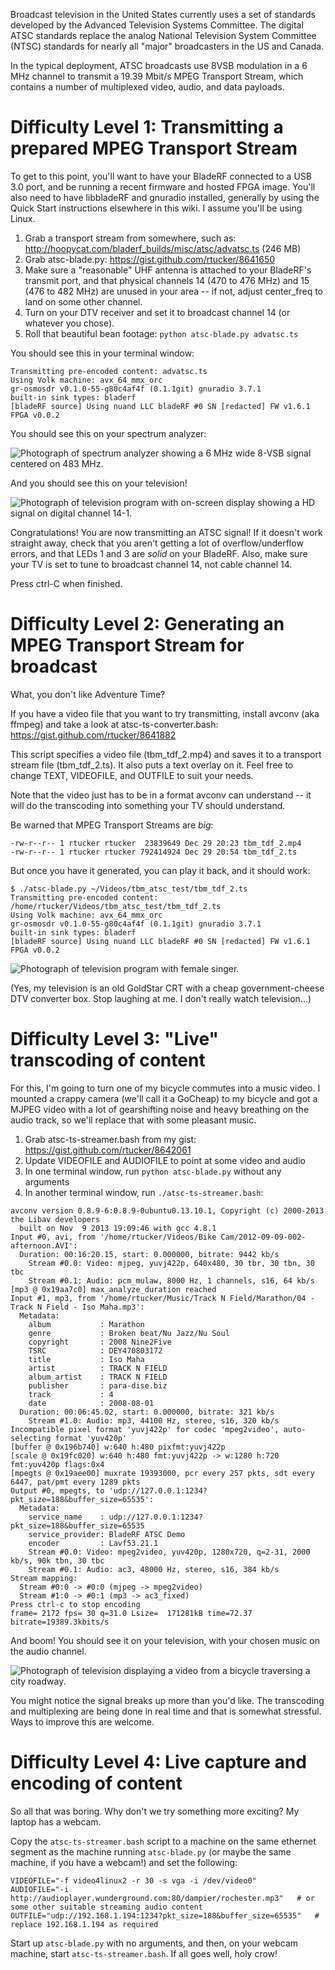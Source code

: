 Broadcast television in the United States currently uses a set of standards developed by the Advanced Television Systems Committee.  The digital ATSC standards replace the analog National Television System Committee (NTSC) standards for nearly all "major" broadcasters in the US and Canada.

In the typical deployment, ATSC broadcasts use 8VSB modulation in a 6 MHz channel to transmit a 19.39 Mbit/s MPEG Transport Stream, which contains a number of multiplexed video, audio, and data payloads.

# Difficulty Level 1: Transmitting a prepared MPEG Transport Stream

To get to this point, you'll want to have your BladeRF connected to a USB 3.0 port, and be running a recent firmware and hosted FPGA image.  You'll also need to have libbladeRF and gnuradio installed, generally by using the Quick Start instructions elsewhere in this wiki.  I assume you'll be using Linux.

1. Grab a transport stream from somewhere, such as: http://hoopycat.com/bladerf_builds/misc/atsc/advatsc.ts (246 MB)
2. Grab atsc-blade.py: https://gist.github.com/rtucker/8641650
3. Make sure a "reasonable" UHF antenna is attached to your BladeRF's transmit port, and that physical channels 14 (470 to 476 MHz) and 15 (476 to 482 MHz) are unused in your area -- if not, adjust center_freq to land on some other channel.
4. Turn on your DTV receiver and set it to broadcast channel 14 (or whatever you chose).
5. Roll that beautiful bean footage: ```python atsc-blade.py advatsc.ts```

You should see this in your terminal window:

```
Transmitting pre-encoded content: advatsc.ts
Using Volk machine: avx_64_mmx_orc
gr-osmosdr v0.1.0-55-g80c4af4f (0.1.1git) gnuradio 3.7.1
built-in sink types: bladerf 
[bladeRF source] Using nuand LLC bladeRF #0 SN [redacted] FW v1.6.1 FPGA v0.0.2
```

You should see this on your spectrum analyzer:

![Photograph of spectrum analyzer showing a 6 MHz wide 8-VSB signal centered on 483 MHz.](http://hoopycat.com/bladerf_builds/misc/atsc/atsc-1.jpg)

And you should see this on your television!

![Photograph of television program with on-screen display showing a HD signal on digital channel 14-1.](http://hoopycat.com/bladerf_builds/misc/atsc/atsc-2.jpg)

Congratulations!  You are now transmitting an ATSC signal!  If it doesn't work straight away, check that you aren't getting a lot of overflow/underflow errors, and that LEDs 1 and 3 are *solid* on your BladeRF.  Also, make sure your TV is set to tune to broadcast channel 14, not cable channel 14.

Press ctrl-C when finished.

# Difficulty Level 2: Generating an MPEG Transport Stream for broadcast

What, you don't like Adventure Time?

If you have a video file that you want to try transmitting, install avconv (aka ffmpeg) and take a look at atsc-ts-converter.bash: https://gist.github.com/rtucker/8641882

This script specifies a video file (tbm_tdf_2.mp4) and saves it to a transport stream file (tbm_tdf_2.ts).  It also puts a text overlay on it.  Feel free to change TEXT, VIDEOFILE, and OUTFILE to suit your needs.

Note that the video just has to be in a format avconv can understand -- it will do the transcoding into something your TV should understand.

Be warned that MPEG Transport Streams are *big*:

```
-rw-r--r-- 1 rtucker rtucker  23839649 Dec 29 20:23 tbm_tdf_2.mp4
-rw-r--r-- 1 rtucker rtucker 792414924 Dec 29 20:54 tbm_tdf_2.ts
```

But once you have it generated, you can play it back, and it should work:

```
$ ./atsc-blade.py ~/Videos/tbm_atsc_test/tbm_tdf_2.ts 
Transmitting pre-encoded content: /home/rtucker/Videos/tbm_atsc_test/tbm_tdf_2.ts
Using Volk machine: avx_64_mmx_orc
gr-osmosdr v0.1.0-55-g80c4af4f (0.1.1git) gnuradio 3.7.1
built-in sink types: bladerf 
[bladeRF source] Using nuand LLC bladeRF #0 SN [redacted] FW v1.6.1 FPGA v0.0.2
```

![Photograph of television program with female singer.](http://hoopycat.com/bladerf_builds/misc/atsc/atsc-3.jpg)

(Yes, my television is an old GoldStar CRT with a cheap government-cheese DTV converter box.  Stop laughing at me.  I don't really watch television...)

# Difficulty Level 3: "Live" transcoding of content

For this, I'm going to turn one of my bicycle commutes into a music video.  I mounted a crappy camera (we'll call it a GoCheap) to my bicycle and got a MJPEG video with a lot of gearshifting noise and heavy breathing on the audio track, so we'll replace that with some pleasant music.

1. Grab atsc-ts-streamer.bash from my gist: https://gist.github.com/rtucker/8642061
2. Update VIDEOFILE and AUDIOFILE to point at some video and audio
3. In one terminal window, run ```python atsc-blade.py``` without any arguments
4. In another terminal window, run ```./atsc-ts-streamer.bash```:

```
avconv version 0.8.9-6:0.8.9-0ubuntu0.13.10.1, Copyright (c) 2000-2013 the Libav developers
  built on Nov  9 2013 19:09:46 with gcc 4.8.1
Input #0, avi, from '/home/rtucker/Videos/Bike Cam/2012-09-09-002-afternoon.AVI':
  Duration: 00:16:20.15, start: 0.000000, bitrate: 9442 kb/s
    Stream #0.0: Video: mjpeg, yuvj422p, 640x480, 30 tbr, 30 tbn, 30 tbc
    Stream #0.1: Audio: pcm_mulaw, 8000 Hz, 1 channels, s16, 64 kb/s
[mp3 @ 0x19aa7c0] max_analyze_duration reached
Input #1, mp3, from '/home/rtucker/Music/Track N Field/Marathon/04 - Track N Field - Iso Maha.mp3':
  Metadata:
    album           : Marathon
    genre           : Broken beat/Nu Jazz/Nu Soul
    copyright       : 2008 Nine2Five
    TSRC            : DEY470803172
    title           : Iso Maha
    artist          : TRACK N FIELD
    album_artist    : TRACK N FIELD
    publisher       : para-dise.biz
    track           : 4
    date            : 2008-08-01
  Duration: 00:06:45.02, start: 0.000000, bitrate: 321 kb/s
    Stream #1.0: Audio: mp3, 44100 Hz, stereo, s16, 320 kb/s
Incompatible pixel format 'yuvj422p' for codec 'mpeg2video', auto-selecting format 'yuv420p'
[buffer @ 0x196b740] w:640 h:480 pixfmt:yuvj422p
[scale @ 0x19fc020] w:640 h:480 fmt:yuvj422p -> w:1280 h:720 fmt:yuv420p flags:0x4
[mpegts @ 0x19aee00] muxrate 19393000, pcr every 257 pkts, sdt every 6447, pat/pmt every 1289 pkts
Output #0, mpegts, to 'udp://127.0.0.1:1234?pkt_size=188&buffer_size=65535':
  Metadata:
    service_name    : udp://127.0.0.1:1234?pkt_size=188&buffer_size=65535
    service_provider: BladeRF ATSC Demo
    encoder         : Lavf53.21.1
    Stream #0.0: Video: mpeg2video, yuv420p, 1280x720, q=2-31, 2000 kb/s, 90k tbn, 30 tbc
    Stream #0.1: Audio: ac3, 48000 Hz, stereo, s16, 384 kb/s
Stream mapping:
  Stream #0:0 -> #0:0 (mjpeg -> mpeg2video)
  Stream #1:0 -> #0:1 (mp3 -> ac3_fixed)
Press ctrl-c to stop encoding
frame= 2172 fps= 30 q=31.0 Lsize=  171281kB time=72.37 bitrate=19389.3kbits/s 
```

And boom!  You should see it on your television, with your chosen music on the audio channel.

![Photograph of television displaying a video from a bicycle traversing a city roadway.](http://hoopycat.com/bladerf_builds/misc/atsc/atsc-4.jpg)

You might notice the signal breaks up more than you'd like.  The transcoding and multiplexing are being done in real time and that is somewhat stressful.  Ways to improve this are welcome.

# Difficulty Level 4: Live capture and encoding of content

So all that was boring.  Why don't we try something more exciting?  My laptop has a webcam.

Copy the ```atsc-ts-streamer.bash``` script to a machine on the same ethernet segment as the machine running ```atsc-blade.py``` (or maybe the same machine, if you have a webcam!) and set the following:

```
VIDEOFILE="-f video4linux2 -r 30 -s vga -i /dev/video0"
AUDIOFILE="-i http://audioplayer.wunderground.com:80/dampier/rochester.mp3"   # or some other suitable streaming audio content
OUTFILE="udp://192.168.1.194:1234?pkt_size=188&buffer_size=65535"   # replace 192.168.1.194 as required
```

Start up ```atsc-blade.py``` with no arguments, and then, on your webcam machine, start ```atsc-ts-streamer.bash```.  If all goes well, holy crow!



